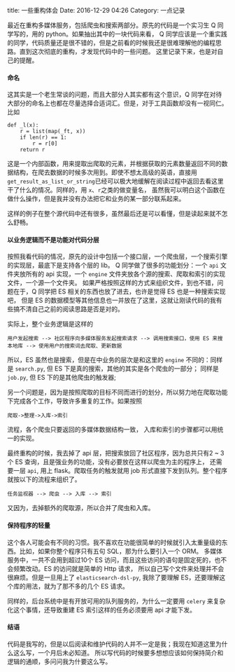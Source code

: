 title: 一些重构体会
Date: 2016-12-29 04:26
Category: 一点记录

最近在重构多媒体服务，包括爬虫和搜索两部分。原先的代码是一个实习生 Q 同学写的，用的 python。如果抽出其中的一块代码来看，
 Q 同学应该是一个重实践的同学，代码质量还是很不错的，但是之前看的时候我还是很难理解他的编程思路。直到这次彻底的重构，才发现代码中的一些问题。
这里记录下来，也是对自己的提醒。

#### 命名
这其实是一个老生常谈的问题，而且大部分人其实都有这个意识，Q 同学在对待大部分的命名上也都在尽量选择合适词汇。但是，对于工具函数却没有一视同仁。
比如

    def _l(x):
        r = list(map(_ft, x))
        if len(r) == 1:
            r = r[0]
        return r

这是一个内部函数，用来提取出爬取的元素，并根据获取的元素数量返回不同的数据结构，在爬去数据的时候多次用到。即使不想太高级的英语，直接用
`get_result_as_list_or_string`已经可以极大地缓解在阅读过程中返回去看这里干了什么的情况。同样的，用 `x`、`r`之类的做变量名，
虽然我可以明白这个函数在做什么操作，但是我并没有办法把它和业务的某一部分联系起来。

这样的例子在整个源代码中还有很多，虽然最后还是可以看懂，但是读起来就不怎么舒畅。

#### 以业务逻辑而不是功能对代码分层
按照我看代码的情况，原先的设计中包括一个接口层，一个爬虫层，一个搜索引擎的实现层，最底下是支持各个层的 lib。
Q 同学做了很多的功能划分：一个 `api` 文件夹放所有的 api 实现，一个 `engine` 文件夹放各个源的搜索、爬取和索引的实现文件，一个源一个文件夹。
如果严格按照这样的方式来组织文件，到也不错，问题在于，Q 同学把 ES 相关的东西也放了进去，也许是觉得 ES 也是一种搜索实现吧，
但是 ES 的数据模型等其他信息也一并放在了这里，这就让刚读代码的我有些搞不清自己之前的阅读思路是否是对的。

实际上，整个业务逻辑是这样的

    用户发起搜索 --> 社区程序向多媒体服务发起搜索请求 --> 调用搜索接口，使用 ES 来搜本地库 --> 使用用户的搜索词去爬取、更新数据

所以，ES 虽然也是搜索，但是在中业务的层次是和这里的 `engine` 不同的：同样是 `search.py`, 但 ES 下是真的搜索，其他的其实是各个爬虫的一部分；
同样是 `job.py`, 但 ES 下的是其他爬虫的触发器;

另一个问题是，因为是按照爬取的目标不同而进行的划分，所以努力地在爬取功能下完成各个工作，导致许多重复的工作。如果按照

    爬取->整理->入库->索引

流程，各个爬虫只要返回的多媒体数据结构一致， 入库和索引的步骤都可以用统一的实现。

最终重构的时候，我去掉了 api 层，把搜索放回了社区程序，因为总共只有2 ~ 3个 ES 查询，且是强业务的功能，没有必要放在这样以爬虫为主的程序上，
还需要一层 `api`, 用上 flask。爬取任务的触发就用 job 形式直接下发到队列。整个程序就按以下的流程来组织了。

    任务监视器 --> 爬虫 --> 入库 --> 索引

又因为，去掉额外的爬取源，所以合并了爬虫和入库。

#### 保持程序的轻量

这个各人可能会有不同的习惯。我不喜欢在功能很简单的时候就引入太重量级的东西。比如，如果你整个程序只有五句 SQL，那为什么要引入一个 ORM。
多媒体服务中，一共不会用到超过10个 ES 访问，而且这些访问的语句是固定死的，也不会频繁改动。ES 的访问就是简单的 Http 请求，
所以自己写个文件来处理并不会很麻烦。但是一旦用上了 `elasticsearch-dsl-py`, 我除了要理解 ES，还要理解这个库的用法，就为了那不多的几个 ES 请求。

同样的，后台系统中是有开放可用的队列服务的，为什么一定要用 `celery` 来复杂化这个事情，还导致重建 ES 索引这样的任务必须要用 api 才能下发。

#### 结语

代码是我写的，但是以后阅读和维护代码的人并不一定是我；我现在知道这里为什么这么写，一个月后未必知道。
所以写代码的时候要多想想应该如何保持简介和逻辑的通顺，多问问我为什要这么写。

